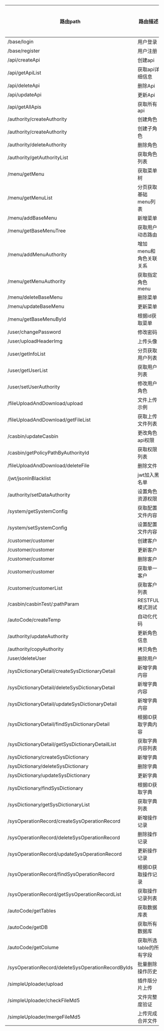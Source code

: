 | 路由path                                          | 路由描述                | 测试情况 |
| ------------------------------------------------- | ----------------------- | :------: |
| /base/login                                       | 用户登录                |    √     |
| /base/register                                    | 用户注册                |          |
| /api/createApi                                    | 创建api                 |          |
| /api/getApiList                                   | 获取api详细信息         |          |
| /api/deleteApi                                    | 删除Api                 |          |
| /api/updateApi                                    | 更新Api                 |          |
| /api/getAllApis                                   | 获取所有api             |          |
| /authority/createAuthority                        | 创建角色                |    √     |
| /authority/createAuthority                        | 创建子角色              |    √     |
| /authority/deleteAuthority                        | 删除角色                |    √     |
| /authority/getAuthorityList                       | 获取角色列表            |    √     |
| /menu/getMenu                                     | 获取菜单树              |          |
| /menu/getMenuList                                 | 分页获取基础menu列表    |          |
| /menu/addBaseMenu                                 | 新增菜单                |          |
| /menu/getBaseMenuTree                             | 获取用户动态路由        |          |
| /menu/addMenuAuthority                            | 增加menu和角色关联关系  |          |
| /menu/getMenuAuthority                            | 获取指定角色menu        |          |
| /menu/deleteBaseMenu                              | 删除菜单                |          |
| /menu/updateBaseMenu                              | 更新菜单                |          |
| /menu/getBaseMenuById                             | 根据id获取菜单          |          |
| /user/changePassword                              | 修改密码                |          |
| /user/uploadHeaderImg                             | 上传头像                |          |
| /user/getInfoList                                 | 分页获取用户列表        |          |
| /user/getUserList                                 | 获取用户列表            |          |
| /user/setUserAuthority                            | 修改用户角色            |          |
| /fileUploadAndDownload/upload                     | 文件上传示例            |          |
| /fileUploadAndDownload/getFileList                | 获取上传文件列表        |          |
| /casbin/updateCasbin                              | 更改角色api权限         |          |
| /casbin/getPolicyPathByAuthorityId                | 获取权限列表            |          |
| /fileUploadAndDownload/deleteFile                 | 删除文件                |          |
| /jwt/jsonInBlacklist                              | jwt加入黑名单           |          |
| /authority/setDataAuthority                       | 设置角色资源权限        |          |
| /system/getSystemConfig                           | 获取配置文件内容        |          |
| /system/setSystemConfig                           | 设置配置文件内容        |          |
| /customer/customer                                | 创建客户                |          |
| /customer/customer                                | 更新客户                |          |
| /customer/customer                                | 删除客户                |          |
| /customer/customer                                | 获取单一客户            |          |
| /customer/customerList                            | 获取客户列表            |          |
| /casbin/casbinTest/:pathParam                     | RESTFUL模式测试         |          |
| /autoCode/createTemp                              | 自动化代码              |          |
| /authority/updateAuthority                        | 更新角色信息            |          |
| /authority/copyAuthority                          | 拷贝角色                |          |
| /user/deleteUser                                  | 删除用户                |          |
| /sysDictionaryDetail/createSysDictionaryDetail    | 新增字典内容            |          |
| /sysDictionaryDetail/deleteSysDictionaryDetail    | 新增字典内容            |          |
| /sysDictionaryDetail/updateSysDictionaryDetail    | 新增字典内容            |          |
| /sysDictionaryDetail/findSysDictionaryDetail      | 根据ID获取字典内容      |          |
| /sysDictionaryDetail/getSysDictionaryDetailList   | 获取字典内容列表        |          |
| /sysDictionary/createSysDictionary                | 新增字典                |          |
| /sysDictionary/deleteSysDictionary                | 删除字典                |          |
| /sysDictionary/updateSysDictionary                | 更新字典                |          |
| /sysDictionary/findSysDictionary                  | 根据ID获取字典          |          |
| /sysDictionary/getSysDictionaryList               | 获取字典列表            |          |
| /sysOperationRecord/createSysOperationRecord      | 新增操作记录            |          |
| /sysOperationRecord/deleteSysOperationRecord      | 删除操作记录            |          |
| /sysOperationRecord/updateSysOperationRecord      | 更新操作记录            |          |
| /sysOperationRecord/findSysOperationRecord        | 根据ID获取操作记录      |          |
| /sysOperationRecord/getSysOperationRecordList     | 获取操作记录列表        |          |
| /autoCode/getTables                               | 获取数据库表            |    √     |
| /autoCode/getDB                                   | 获取所有数据库          |    √     |
| /autoCode/getColume                               | 获取所选table的所有字段 |    √     |
| /sysOperationRecord/deleteSysOperationRecordByIds | 批量删除操作历史        |          |
| /simpleUploader/upload                            | 插件版分片上传          |          |
| /simpleUploader/checkFileMd5                      | 文件完整度验证          |          |
| /simpleUploader/mergeFileMd5                      | 上传完成合并文件        |          |

